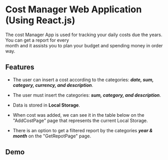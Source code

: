 # Cost Manager Web Application (Using React.js)

The cost Manager App is used for tracking your daily costs due the years. You can get a report for every</br> month and it assists you to plan your budget and spending money in order way.

## Features
* The user can insert a cost according to the categories: ***date, sum, category, currency, and description***.

* The user must insert the categories: ***sum, category, and description***.

* Data is stored in **Local Storage**.

* When cost was added, we can see it in the table below on the "AddCostPage" page that represents the current Local Storage.

* There is an option to get a filtered report by the categories ***year & month*** on the "GetRepotPage" page.

## Demo

